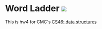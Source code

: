 # Word Ladder ![](https://api.travis-ci.com/florazhang98/word_ladder.svg?branch=master)

This is hw4 for CMC's [CS46: data structures](https://github.com/mikeizbicki/cmc-csci046) 
